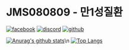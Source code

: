 <div style="background-image:url("https://365psd.com/images/istock/previews/1015/101530599-blue-diagonal-check-plaid-seamless-pattern.jpg");">
    <h1>JMS080809 - 만1성질환</h1>
</div>

[![facebook](https://img.shields.io/badge/facebook-1877F2?&style=for-the-badge&logo=Facebook&logoColor=FFFFFF)](https://www.facebook.com/MR.MINSUNG/)
[![discord](https://img.shields.io/badge/discord-5865F2?&style=for-the-badge&logo=Discord&logoColor=FFFFFF)](https://discord.gg/8e832MPwSD/)
[![github](https://img.shields.io/badge/-github-000000?style=for-the-badge&logo=Github&logoColor=FFFFFF)](https://github.com/jms080809)

[![Anurag's github stats](https://github-readme-stats.vercel.app/api?username=jms080809)](https://github.com/anuraghazra/github-readme-stats)\n
[![Top Langs](https://github-readme-stats.vercel.app/api/top-langs/?username=jms080809)](https://github.com/anuraghazra/github-readme-stats)
